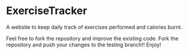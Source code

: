 # ExerciseTracker
A website to keep daily track of exercises performed and calories burnt.

Feel free to fork the repository and improve the existing code.
Fork the repository and push your changes to the testing branch!!
Enjoy!
